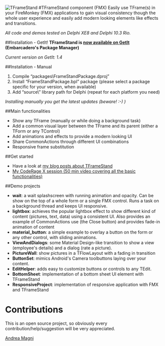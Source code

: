 ![TFrameStand](media/frame_stand_xhdpi.png)
#TFrameStand component (FMX)
Easily use TFrame(s) in your FireMonkey (FMX) applications to gain visual consistency though the whole user experience and easily add modern looking elements like effects and transitions.

_All code and demos tested on Delphi XE8 and Delphi 10.3 Rio._

##Installation - GetIt!
**TFrameStand is [now available on GetIt](https://blog.andreamagni.eu/2017/05/tframestand-v-1-3-available-on-github-and-getit/) (Embarcadero's Package Manager)**

_Current version on GetIt: 1.4_

##Installation - Manual
1. Compile “packages\FrameStandPackage.dproj”
2. Install “FrameStandPackage.bpl” package (please select a package specific for your version, when available)
3. Add “source\” library path for Delphi (repeat for each platform you need)

_Installing manually you get the latest updates (beware! :-) )_

##Main functionalities
* Show any TFrame (manually or while doing a background task)
* Add a common visual layer between the TFrame and its parent (either a TForm or any TControl)
* Add animations and effects to provide a modern looking UI
* Share CommonActions through different UI combinations
* Responsive frame substitution

##Get started
* Have a look at [my blog posts about TFrameStand](https://blog.andreamagni.eu/tag/tframestand/)
* [My CodeRage X session (50 min video covering all the basic functionalities)](https://www.youtube.com/watch?v=Z6_ZvnCmFCw)

##Demo projects
* **wait**: a wait splashscreen with running animation and opacity. Can be show on the top of a whole form or a single FMX control. Runs a task on a background thread and keeps UI responsive.
* **lightbox**: achieves the popular lightbox effect to show different kind of content (pictures, text, data) using a consistent UI. Also provides an example of CommonActions use (the Close button) and provides fade-in animation of content
* **material_button**: a simple example to overlay a button on the form or any other control, with sliding animations.
* **ViewAndDialogs**: some Material Design-like transition to show a view (employee's details) and a dialog (rate a picture).
* **PictureWall**: show pictures in a TFlowLayout with a fading in transition
* **ButtonSet**: mimics Android's Camera toolbuttons laying over your content.
* **EditHelper**: adds easy to customize buttons or controls to any TEdit.
* **BottomSheet**: implementation of a bottom sheet UI element with TFrameStand
* **ResponsiveProject**: implementation of responsive application with FMX and TFrameStand

# Contributions
This is an open source project, so obviously every contribution/help/suggestion will be very appreciated.

[Andrea Magni](http://www.andreamagni.eu)

